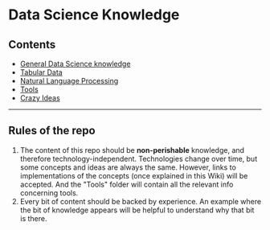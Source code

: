 # Data Science Knowledge

## Contents
- [General Data Science knowledge](general_knowledge/)
- [Tabular Data](tabular_data/)
- [Natural Language Processing](nlp/)
- [Tools](tools/)
- [Crazy Ideas](crazy_ideas/)

---

## Rules of the repo

1. The content of this repo should be **non-perishable** knowledge, and therefore technology-independent. Technologies change over time, but some concepts and ideas are always the same. However, links to implementations of the concepts (once explained in this Wiki) will be accepted. And the "Tools" folder will contain all the relevant info concerning tools.
1. Every bit of content should be backed by experience. An example where the bit of knowledge appears will be helpful to understand why that bit is there.

